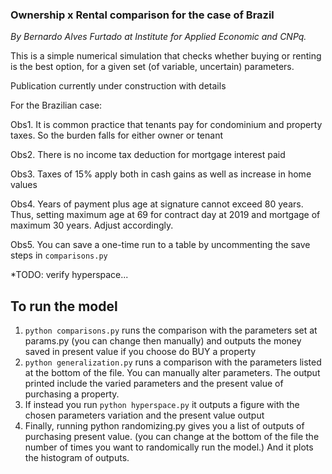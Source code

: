 ### Ownership x Rental comparison for the case of Brazil

_By Bernardo Alves Furtado at Institute for Applied Economic and CNPq._

This is a simple numerical simulation that checks whether buying or renting is the best option, for a given set (of variable, uncertain) parameters. 

Publication currently under construction with details

For the Brazilian case:

Obs1. It is common practice that tenants pay for condominium and property taxes. So the burden falls for either owner or tenant

Obs2. There is no income tax deduction for mortgage interest paid    

Obs3. Taxes of 15% apply both in cash gains as well as increase in home values

Obs4. Years of payment plus age at signature cannot exceed 80 years. Thus, setting maximum age at 69
for contract day at 2019 and mortgage of maximum 30 years. Adjust accordingly.

Obs5. You can save a one-time run to a table by uncommenting the save steps in `comparisons.py`

*TODO: verify hyperspace...

## To run the model
1. `python comparisons.py` runs the comparison with the parameters set at params.py (you can change then manually) and outputs the money saved in present value if you choose do BUY a property
2. `python generalization.py` runs a comparison with the parameters listed at the bottom of the file. You can manually alter parameters. The output printed include the varied parameters and the present value of purchasing a property. 
3. If instead you run `python hyperspace.py` it outputs a figure with the chosen parameters variation and the present value output
4. Finally, running python randomizing.py gives you a list of outputs of purchasing present value. (you can change at the bottom of the file the number of times you want to randomically run the model.) And it plots the histogram of outputs.